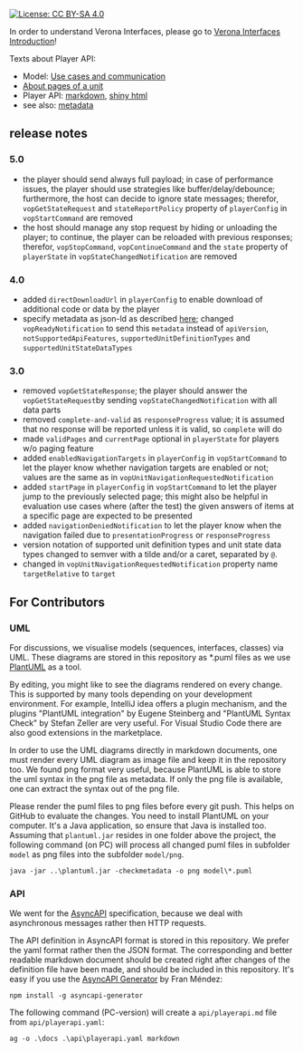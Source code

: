 [![License: CC BY-SA 4.0](https://img.shields.io/badge/License-CC%20BY--SA%204.0-lightgrey.svg)](https://creativecommons.org/licenses/by-sa/4.0/)

In order to understand Verona Interfaces, please go 
to [Verona Interfaces Introduction](https://github.com/verona-interfaces/introduction)! 

Texts about Player API:
* Model: [Use cases and communication](model/model.md)
* [About pages of a unit](model/pages.md)
* Player API: [markdown](docs/asyncapi.md), [shiny html](https://verona-interfaces.github.io/player)
* see also: [metadata](https://github.com/verona-interfaces/metadata)

## release notes
### 5.0
* the player should send always full payload; in case of performance issues, the player should use strategies like buffer/delay/debounce; furthermore, the host can decide to ignore state messages; therefor, `vopGetStateRequest` and `stateReportPolicy` property of `playerConfig` in `vopStartCommand` are removed
* the host should manage any stop request by hiding or unloading the player; to continue, the player can be reloaded with previous responses; therefor, `vopStopCommand`, `vopContinueCommand` and the `state` property of `playerState` in `vopStateChangedNotification` are removed

### 4.0
* added `directDownloadUrl` in `playerConfig` to enable download of additional code or data by the player
* specify metadata as json-ld as described [here](https://github.com/verona-interfaces/metadata/#readme); changed `vopReadyNotification` to send this `metadata` instead of `apiVersion`, `notSupportedApiFeatures`, `supportedUnitDefinitionTypes` and `supportedUnitStateDataTypes`

### 3.0
* removed `vopGetStateResponse`; the player should answer the `vopGetStateRequest`by sending `vopStateChangedNotification` with all data parts
* removed `complete-and-valid` as `responseProgress` value; it is assumed that no response will be reported unless it is valid, so `complete` will do
* made `validPages` and `currentPage` optional in `playerState` for players w/o paging feature
* added `enabledNavigationTargets` in `playerConfig` in `vopStartCommand` to let the player know whether navigation targets are enabled or not; values are the same as in `vopUnitNavigationRequestedNotification`
* added `startPage` in `playerConfig` in `vopStartCommand` to let the player jump to the previously selected page; this might also be helpful in evaluation use cases where (after the test) the given answers of items at a specific page are expected to be presented
* added `navigationDeniedNotification` to let the player know when the navigation failed due to `presentationProgress` or `responseProgress`
* version notation of supported unit definition types and unit state data types changed to semver with a tilde and/or a caret, separated by `@`.
* changed in `vopUnitNavigationRequestedNotification` property name `targetRelative` to `target`

## For Contributors

### UML
For discussions, we visualise models (sequences, interfaces, classes) via UML. These diagrams are stored in this repository as *.puml files as we use [PlantUML](https://plantuml.com/) as a tool.

By editing, you might like to see the diagrams rendered on every change. This is supported by many tools depending on your development environment. For example, IntelliJ idea offers a plugin mechanism, and the plugins "PlantUML integration" by Eugene Steinberg and "PlantUML Syntax Check" by Stefan Zeller are very useful. For Visual Studio Code there are also good extensions in the marketplace.

In order to use the UML diagrams directly in markdown documents, one must render every UML diagram as image file and keep it in the repository too. We found png format very useful, because PlantUML is able to store the uml syntax in the png file as metadata. If only the png file is available, one can extract the syntax out of the png file.

Please render the puml files to png files before every git push. This helps on GitHub to evaluate the changes. You need to install PlantUML on your computer. It's a Java application, so ensure that Java is installed too. Assuming that `plantuml.jar` resides in one folder above the project, the following command (on PC) will process all changed puml files in subfolder `model` as png files into the subfolder `model/png`. 

```
java -jar ..\plantuml.jar -checkmetadata -o png model\*.puml   
```

### API
We went for the [AsyncAPI](https://www.asyncapi.com/) specification, because we deal with asynchronous messages rather then HTTP requests.

The API definition in AsyncAPI format is stored in this repository. We prefer the yaml format rather then the JSON format. The corresponding and better readable markdown document should be created right after changes of the definition file have been made, and should be included in this repository. It's easy if you use the [AsyncAPI Generator](https://github.com/asyncapi/generator) by Fran Méndez:

```
npm install -g asyncapi-generator
```

The following command (PC-version) will create a `api/playerapi.md` file from `api/playerapi.yaml`:

```
ag -o .\docs .\api\playerapi.yaml markdown 
```
